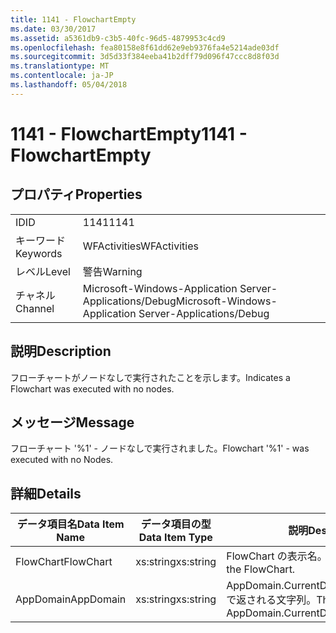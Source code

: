 ```yaml
---
title: 1141 - FlowchartEmpty
ms.date: 03/30/2017
ms.assetid: a5361db9-c3b5-40fc-96d5-4879953c4cd9
ms.openlocfilehash: fea80158e8f61dd62e9eb9376fa4e5214ade03df
ms.sourcegitcommit: 3d5d33f384eeba41b2dff79d096f47ccc8d8f03d
ms.translationtype: MT
ms.contentlocale: ja-JP
ms.lasthandoff: 05/04/2018
---
```

# <a name="1141---flowchartempty"></a><span data-ttu-id="e1ed0-102">1141 - FlowchartEmpty</span><span class="sxs-lookup"><span data-stu-id="e1ed0-102">1141 - FlowchartEmpty</span></span>
## <a name="properties"></a><span data-ttu-id="e1ed0-103">プロパティ</span><span class="sxs-lookup"><span data-stu-id="e1ed0-103">Properties</span></span>  
  
|||  
|-|-|  
|<span data-ttu-id="e1ed0-104">ID</span><span class="sxs-lookup"><span data-stu-id="e1ed0-104">ID</span></span>|<span data-ttu-id="e1ed0-105">1141</span><span class="sxs-lookup"><span data-stu-id="e1ed0-105">1141</span></span>|  
|<span data-ttu-id="e1ed0-106">キーワード</span><span class="sxs-lookup"><span data-stu-id="e1ed0-106">Keywords</span></span>|<span data-ttu-id="e1ed0-107">WFActivities</span><span class="sxs-lookup"><span data-stu-id="e1ed0-107">WFActivities</span></span>|  
|<span data-ttu-id="e1ed0-108">レベル</span><span class="sxs-lookup"><span data-stu-id="e1ed0-108">Level</span></span>|<span data-ttu-id="e1ed0-109">警告</span><span class="sxs-lookup"><span data-stu-id="e1ed0-109">Warning</span></span>|  
|<span data-ttu-id="e1ed0-110">チャネル</span><span class="sxs-lookup"><span data-stu-id="e1ed0-110">Channel</span></span>|<span data-ttu-id="e1ed0-111">Microsoft-Windows-Application Server-Applications/Debug</span><span class="sxs-lookup"><span data-stu-id="e1ed0-111">Microsoft-Windows-Application Server-Applications/Debug</span></span>|  
  
## <a name="description"></a><span data-ttu-id="e1ed0-112">説明</span><span class="sxs-lookup"><span data-stu-id="e1ed0-112">Description</span></span>  
 <span data-ttu-id="e1ed0-113">フローチャートがノードなしで実行されたことを示します。</span><span class="sxs-lookup"><span data-stu-id="e1ed0-113">Indicates a Flowchart was executed with no nodes.</span></span>  
  
## <a name="message"></a><span data-ttu-id="e1ed0-114">メッセージ</span><span class="sxs-lookup"><span data-stu-id="e1ed0-114">Message</span></span>  
 <span data-ttu-id="e1ed0-115">フローチャート '%1' - ノードなしで実行されました。</span><span class="sxs-lookup"><span data-stu-id="e1ed0-115">Flowchart '%1' - was executed with no Nodes.</span></span>  
  
## <a name="details"></a><span data-ttu-id="e1ed0-116">詳細</span><span class="sxs-lookup"><span data-stu-id="e1ed0-116">Details</span></span>  
  
|<span data-ttu-id="e1ed0-117">データ項目名</span><span class="sxs-lookup"><span data-stu-id="e1ed0-117">Data Item Name</span></span>|<span data-ttu-id="e1ed0-118">データ項目の型</span><span class="sxs-lookup"><span data-stu-id="e1ed0-118">Data Item Type</span></span>|<span data-ttu-id="e1ed0-119">説明</span><span class="sxs-lookup"><span data-stu-id="e1ed0-119">Description</span></span>|  
|--------------------|--------------------|-----------------|  
|<span data-ttu-id="e1ed0-120">FlowChart</span><span class="sxs-lookup"><span data-stu-id="e1ed0-120">FlowChart</span></span>|<span data-ttu-id="e1ed0-121">xs:string</span><span class="sxs-lookup"><span data-stu-id="e1ed0-121">xs:string</span></span>|<span data-ttu-id="e1ed0-122">FlowChart の表示名。</span><span class="sxs-lookup"><span data-stu-id="e1ed0-122">The display name of the FlowChart.</span></span>|  
|<span data-ttu-id="e1ed0-123">AppDomain</span><span class="sxs-lookup"><span data-stu-id="e1ed0-123">AppDomain</span></span>|<span data-ttu-id="e1ed0-124">xs:string</span><span class="sxs-lookup"><span data-stu-id="e1ed0-124">xs:string</span></span>|<span data-ttu-id="e1ed0-125">AppDomain.CurrentDomain.FriendlyName で返される文字列。</span><span class="sxs-lookup"><span data-stu-id="e1ed0-125">The string returned by AppDomain.CurrentDomain.FriendlyName.</span></span>|

